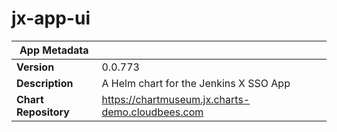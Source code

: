 # jx-app-ui

|App Metadata||
|---|---|
| **Version** | 0.0.773 |
| **Description** | A Helm chart for the Jenkins X SSO App |
| **Chart Repository** | https://chartmuseum.jx.charts-demo.cloudbees.com |
